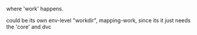 
where 'work' happens.

could be its own env-level "workdir", mapping-work, since its it just needs the 'core' and dvc
